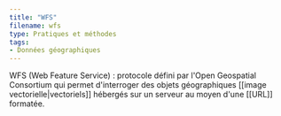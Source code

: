 ```yaml
---
title: "WFS"
filename: wfs
type: Pratiques et méthodes
tags:
- Données géographiques
---
```


WFS (Web Feature Service) : protocole défini par l'Open Geospatial Consortium qui permet d'interroger des objets géographiques [[image vectorielle|vectoriels]] hébergés sur un serveur au moyen d'une [[URL]] formatée.

